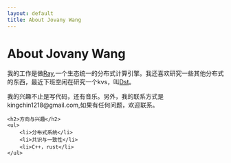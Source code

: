```yaml
---
layout: default
title: About Jovany Wang
---
```


<div class="post">
	<h1 class="pageTitle">About Jovany Wang</h1>
	<!--img src="{{ '/assets/img/touring.jpg' | prepend: site.baseurl }}" alt=""-->
	<p class="intro">我的工作是做<a href="https://github.com/ray-project/ray">Ray</a>,一个生态统一的分布式计算引擎。我还喜欢研究一些其他分布式的东西，最近下班空闲在研究一个kvs，叫<a href="https://github.com/dst-project/dst">Dst</a>。</p>
	<p>我的兴趣不止是写代码，还有音乐。另外，我的联系方式是kingchin1218@gmail.com,如果有任何问题，欢迎联系。</p>

	<h2>方向与兴趣</h2>
	<ul>
		<li>分布式系统</li>
  		<li>共识与一致性</li>
  		<li>C++，rust</li>
  	</ul>
</div>
